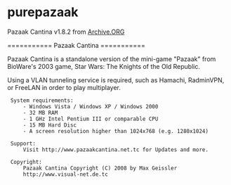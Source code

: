# purepazaak
Pazaak Cantina v1.8.2 from [Archive.ORG](https://archive.org/details/pazaak-cantina-v182)

 =========== Pazaak Cantina ===========

Pazaak Cantina is a standalone version of the mini-game "Pazaak" from BioWare's 2003 game, Star Wars: The Knights of the Old Republic.

Using a VLAN tunneling service is required, such as Hamachi, RadminVPN, or FreeLAN in order to play multiplayer.

```
 System requirements:
     - Windows Vista / Windows XP / Windows 2000
     - 32 MB RAM
     - 1 GHz Intel Pentium III or comparable CPU
     - 15 MB Hard Disc
     - A screen resolution higher than 1024x768 (e.g. 1280x1024)

 Support:
     Visit http://www.pazaakcantina.net.tc for Updates and more.

 Copyright:
     Pazaak Cantina Copyright (C) 2008 by Max Geissler
     http://www.visual-net.de.tc
```

